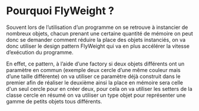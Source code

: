 # Pourquoi FlyWeight ?

Souvent lors de l’utilisation d’un programme on se retrouve à instancier de nombreux objets, chacun prenant une certaine quantité de mémoire on peut donc se demander comment réduire la place des objets instanciés, on va donc utiliser le design pattern FlyWeight qui va en plus accélérer la vitesse d’exécution du programme.

En effet, ce pattern, à l’aide d’une factory si deux objets différents ont un paramètre en commun (exemple deux cercle d’une même couleur mais d’une taille différente) on va utiliser ce paramètre déjà construit dans le premier afin de réaliser le deuxième ainsi la place en mémoire sera celle d'un seul cercle pour en créer deux, pour cela on va utiliser les setters de la classe cercle en résumé on va utiliser un type objet pour représenter une gamme de petits objets tous différents.
